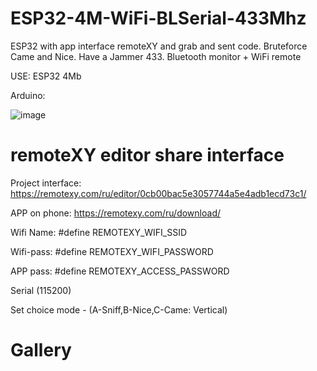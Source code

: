 # ESP32-4M-WiFi-BLSerial-433Mhz
ESP32 with app interface remoteXY and grab and sent code. Bruteforce Came and Nice. Have a Jammer 433. Bluetooth monitor + WiFi remote

USE: ESP32 4Mb

Arduino:

![image](https://github.com/danya201272/ESP32-16M-WiFi-BLSerial-433Mhz/assets/36302863/93c16dd3-7e37-4968-bc5e-26336534dadf)

# remoteXY editor share interface

Project interface: https://remotexy.com/ru/editor/0cb00bac5e3057744a5e4adb1ecd73c1/

APP on phone: https://remotexy.com/ru/download/

Wifi Name: #define REMOTEXY_WIFI_SSID

Wifi-pass: #define REMOTEXY_WIFI_PASSWORD

APP pass: #define REMOTEXY_ACCESS_PASSWORD

Serial (115200)

Set choice mode - (A-Sniff,B-Nice,C-Came: Vertical)

# Gallery
